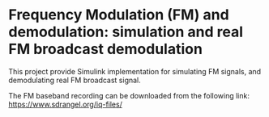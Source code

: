 # Frequency Modulation (FM) and demodulation: simulation and real FM broadcast demodulation
This project provide Simulink implementation for simulating FM signals, and demodulating real FM broadcast signal.

The FM baseband recording can be downloaded from the following link: https://www.sdrangel.org/iq-files/
